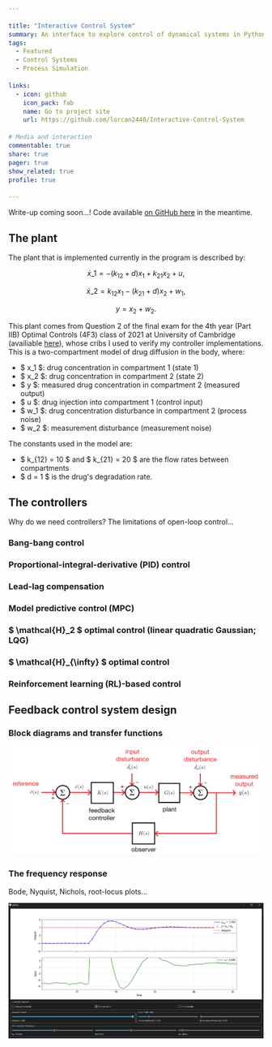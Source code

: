 ```yaml
---

title: "Interactive Control System"
summary: An interface to explore control of dynamical systems in Python.
tags:
  - Featured
  - Control Systems
  - Process Simulation

links:
  - icon: github
    icon_pack: fab
    name: Go to project site
    url: https://github.com/lorcan2440/Interactive-Control-System

# Media and interaction
commentable: true
share: true
pager: true
show_related: true
profile: true

---
```


Write-up coming soon...! Code available [on GitHub here](https://github.com/lorcan2440/Interactive-Control-System) in the meantime.

## The plant

The plant that is implemented currently in the program is described by:

$$ \dot{x}\_1 = -(k_{12} + d) x_1 + k_{21} x_2 + u, $$

$$ \dot{x}\_2 = k_{12} x_1 - (k_{21} + d) x_2 + w_1, $$

$$ y = x_2 + w_2. $$

This plant comes from Question 2 of the final exam for the 4th year (Part IIB) Optimal Controls (4F3) class of 2021 at University of Cambridge (availiable [here](https://camcribs.com/viewer?year=IIB&type=tripos&module=4F3&id=QP_2021)), whose cribs I used to verify my controller implementations. This is a two-compartment model of drug diffusion in the body, where:

- $ x_1 $: drug concentration in compartment 1 (state 1)
- $ x_2 $: drug concentration in compartment 2 (state 2)
- $ y $: measured drug concentration in compartment 2 (measured output)
- $ u $: drug injection into compartment 1 (control input)
- $ w_1 $: drug concentration disturbance in compartment 2 (process noise)
- $ w_2 $: measurement disturbance (measurement noise)

The constants used in the model are:

- $ k_{12} = 10 $ and $ k_{21} = 20 $ are the flow rates between compartments
- $ d = 1 $ is the drug's degradation rate.

## The controllers

Why do we need controllers? The limitations of open-loop control...

### Bang-bang control

### Proportional-integral-derivative (PID) control

### Lead-lag compensation

### Model predictive control (MPC)

### $ \mathcal{H}_2 $ optimal control (linear quadratic Gaussian; LQG)

### $ \mathcal{H}_{\infty} $ optimal control

### Reinforcement learning (RL)-based control

## Feedback control system design

### Block diagrams and transfer functions

![alt text](block-diagram.png)

### The frequency response

Bode, Nyquist, Nichols, root-locus plots...

![alt text](screenshot.png)
